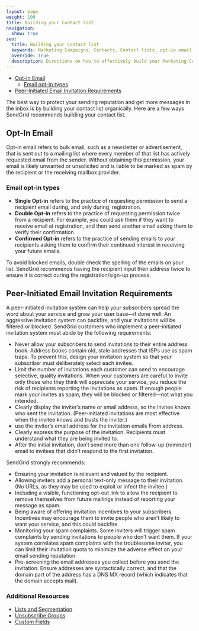```yaml
---
layout: page
weight: 100
title: Building your Contact list
navigation:
  show: true
seo:
  title: Building your Contact list
  keywords: Marketing Campaigns, Contacts, Contact lists, opt-in email
  override: true
  description: Directions on how to effectively build your Marketing Campaigns Contact list.
---
```

* [Opt-In Email](#-Opt--In-Email)
  * [Email opt-in types](#-Email-opt--in-types)
* [Peer-Initiated Email Invitation Requirements](#-Peer--Initiated-Email-Invitation-Requirements)

The best way to protect your sending reputation and get more messages in the inbox is by building your contact list organically. Here are a few ways SendGrid recommends building your contact list.

## 	Opt-In Email
 	
Opt-in email refers to bulk email, such as a newsletter or advertisement, that is sent out to a mailing list where every member of that list has actively requested email from the sender. Without obtaining this permission, your email is likely unwanted or unsolicited and is liable to be marked as spam by the recipient or the receiving mailbox provider.

 ### 	Email opt-in types
 	
- **Single Opt-in** refers to the practice of requesting permission to send a recipient email during, and only during, registration.
- **Double Opt-in** refers to the practice of requesting permission twice from a recipient. For example, you could ask them if they want to receive email at registration, and then send another email asking them to verify their confirmation.
- **Confirmed Opt-in** refers to the practice of sending emails to your recipients asking them to confirm their continued interest in receiving your future emails.

<call-out>

To avoid blocked emails, double check the spelling of the emails on your list. SendGrid recommends having the recipient input their address twice to ensure it is correct during the registration/sign-up process.

</call-out>

## 	Peer-Initiated Email Invitation Requirements
 	
A peer-initiated invitation system can help your subscribers spread the word about your service and grow your user base—if done well. An aggressive invitation system can backfire, and your invitations will be filtered or blocked. SendGrid customers who implement a peer-initiated invitation system must abide by the following requirements:

* Never allow your subscribers to send invitations to their entire address book. Address books contain old, stale addresses that ISPs use as spam traps. To prevent this, design your invitation system so that your subscriber must deliberately select each invitee.
* Limit the number of invitations each customer can send to encourage selective, quality invitations. When your customers are careful to invite only those who they think will appreciate your service, you reduce the risk of recipients reporting the invitations as spam. If enough people mark your invites as spam, they will be blocked or filtered—not what you intended.
* Clearly display the inviter’s name or email address, so the invitee knows who sent the invitation. (Peer-initiated invitations are most effective when the invitee knows and trusts the inviter.)
* use the inviter’s email address for the invitation emails From address.
* Clearly express the purpose of the invitation. Recipients must understand what they are being invited to.
*  After the initial invitation, don’t send more than one follow-up (reminder) email to invitees that didn’t respond to the first invitation.

SendGrid strongly recommends:

* Ensuring your invitation is relevant and valued by the recipient.
* Allowing inviters add a personal text-only message to their invitation. (No URLs, as they may be used to exploit or infect the invitee.)
* Including a visible, functioning opt-out link to allow the recipient to remove themselves from future mailings instead of reporting your message as spam.
* Being aware of offering invitation incentives to your subscribers. Incentives may encourage them to invite people who aren’t likely to want your service, and this could backfire.
* Monitoring your spam complaints. Some inviters will trigger spam complaints by sending invitations to people who don’t want them. If your system correlates spam complaints with the troublesome inviter, you can limit their invitation quota to minimize the adverse effect on your email sending reputation.
* Pre-screening the email addresses you collect before you send the invitation. Ensure addresses are syntactically correct, and that the domain part of the address has a DNS MX record (which indicates that the domain accepts mail).

 ### 	Additional Resources
 	
- [Lists and Segmentation]({{root_url}}/help-support/managing-contacts/segmenting-your-contacts.html)
- [Unsubscribe Groups]({{root_url}}//docs/help-support/sending-email/index-suppressions.html)
- [Custom Fields]({{root_url}}//help-support/sending-email/custom-fields.html)
